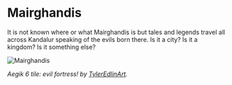 # Mairghandis

It is not known where or what Mairghandis is but tales and legends travel all across Kandalur speaking of the evils born there. Is it a city? Is it a kingdom? Is it something else?

![Mairghandis](https://images-wixmp-ed30a86b8c4ca887773594c2.wixmp.com/f/5a63aaed-8bd9-4c3e-8b9c-00e49f3aa2ad/d6m4epq-0cf904e0-b81e-4b34-a5ef-34b2a52ab98f.jpg/v1/fill/w_1024,h_475,q_75,strp/aegik_6_tile__evil_fortress__by_tyleredlinart_d6m4epq-fullview.jpg?token=eyJ0eXAiOiJKV1QiLCJhbGciOiJIUzI1NiJ9.eyJzdWIiOiJ1cm46YXBwOjdlMGQxODg5ODIyNjQzNzNhNWYwZDQxNWVhMGQyNmUwIiwiaXNzIjoidXJuOmFwcDo3ZTBkMTg4OTgyMjY0MzczYTVmMGQ0MTVlYTBkMjZlMCIsIm9iaiI6W1t7ImhlaWdodCI6Ijw9NDc1IiwicGF0aCI6IlwvZlwvNWE2M2FhZWQtOGJkOS00YzNlLThiOWMtMDBlNDlmM2FhMmFkXC9kNm00ZXBxLTBjZjkwNGUwLWI4MWUtNGIzNC1hNWVmLTM0YjJhNTJhYjk4Zi5qcGciLCJ3aWR0aCI6Ijw9MTAyNCJ9XV0sImF1ZCI6WyJ1cm46c2VydmljZTppbWFnZS5vcGVyYXRpb25zIl19.w0Yt4vvuOd-wHRUQ3SQFalBBCKA_QWl6P92ZA3GZctw)

*Aegik 6 tile: evil fortress! by [TylerEdlinArt](https://www.deviantart.com/tyleredlinart).*